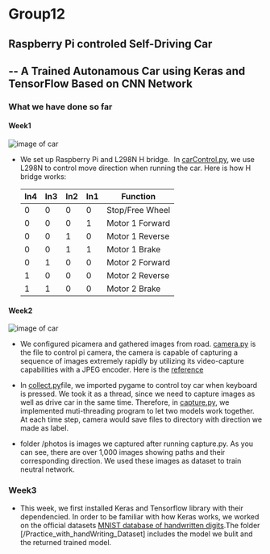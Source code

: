# Group12
## Raspberry Pi controled Self-Driving Car
## -- A Trained Autonamous Car using Keras and TensorFlow Based on CNN Network

### What we have done so far

#### Week1

![image of car](https://github.com/BUConnectedWorld/Group12/blob/master/car.JPG)

- We set up Raspberry Pi and L298N H bridge.
  In [carControl.py](https://github.com/BUConnectedWorld/Group12/blob/master/carControl.pyc), we use L298N to control move direction when running the car. Here is how H bridge works:
  
  | In4 | In3 | In2 | In1 | Function |
  | --- | --- | --- | --- | --- |
  | 0  |  0  |  0  |  0  | Stop/Free Wheel |
  | 0  |  0  |  0  |  1  | Motor 1 Forward |
  | 0  |  0  |  1  |  0  | Motor 1 Reverse |
  | 0  |  0  |  1  |  1  | Motor 1 Brake |
  | 0  |  1  |  0  |  0  | Motor 2 Forward |
  | 1  |  0  |  0  |  0  | Motor 2 Reverse |
  | 1  |  1  |  0  |  0  | Motor 2 Brake |

#### Week2

![image of car](https://github.com/BUConnectedWorld/Group12/blob/master/road.JPG)

- We configured picamera and gathered images from road. [camera.py](https://github.com/BUConnectedWorld/Group12/blob/master/camera.py) is the file to control pi camera, the camera is capable of capturing a sequence of images extremely rapidly by utilizing its video-capture capabilities with a JPEG encoder. Here is the [reference](https://picamera.readthedocs.io/en/release-1.13/recipes2.html#rapid-capture-and-streaming)

- In [collect.py](https://github.com/BUConnectedWorld/Group12/blob/master/collect.py)file, we imported pygame to control toy car when keyboard is pressed. We took it as a thread, since we need to capture images as well as drive car in the same time. Therefore, in [capture.py](https://github.com/BUConnectedWorld/Group12/blob/master/capture.py), we implemented muti-threading program to let two models work together. At each time step, camera would save files to directory with direction we made as label. 

- folder /photos is images we captured after running capture.py. As you can see, there are over 1,000 images showing paths and their corresponding direction. We used these images as dataset to train neutral network.

### Week3

- This week, we first installed Keras and Tensorflow library with their dependencied. In order to be familiar with how Keras works, we worked on the official datasets [MNIST database of handwritten digits](https://keras.io/datasets/).The folder [/Practice_with_handWriting_Dataset] includes the model we bulit and the returned trained model.  




